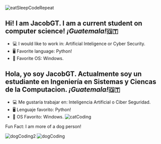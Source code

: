 ![eatSleepCodeRepeat](https://user-images.githubusercontent.com/42787753/98130260-a9992d00-1e7f-11eb-9db7-40eeb78115da.gif)
## Hi! I am JacobGT. I am a current student on computer science! *¡Guatemala!*🇬🇹
- 💻 I would like to work in: Artificial Inteligence or Cyber Security.
- 🖥️ Favorite language: Python!
- 📱 Favorite OS: Windows.
## Hola, yo soy JacobGT. Actualmente soy un estudiante en Ingeniería en Sistemas y Ciencas de la Computacion. *¡Guatemala!*🇬🇹
- 💻 Me gustaría trabajar en: Inteligencia Artificial o Ciber Seguridad.
- 🖥️ Lenguaje favorito: Python!
- 📱 OS Favorito: Windows.
![catCoding](https://user-images.githubusercontent.com/42787753/98130368-ca618280-1e7f-11eb-8ae7-ff5e4234d812.gif)

Fun Fact: I am more of a dog person!

![dogCoding2](https://user-images.githubusercontent.com/42787753/98130453-e36a3380-1e7f-11eb-86de-258a30853e7f.gif)
![dogCoding](https://user-images.githubusercontent.com/42787753/98130510-f0872280-1e7f-11eb-880d-c9ffd439f073.gif)
